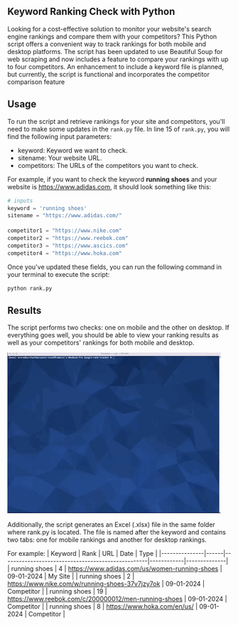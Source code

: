 ## Keyword Ranking Check with Python




Looking for a cost-effective solution to monitor your website's search engine rankings and compare them with your competitors? This Python script offers a convenient way to track rankings for both mobile and desktop platforms. 
The script has been updated to use Beautiful Soup for web scraping and now includes a feature to compare your rankings with up to four competitors. An enhancement to include a keyword file is planned, but currently, the script is functional and incorporates the competitor comparison feature





## Usage

To run the script and retrieve rankings for your site and competitors, you'll need to make some updates in the `rank.py` file. In line 15 of `rank.py`, you will find the following input parameters:

- keyword: Keyword we want to check.
- sitename: Your website URL.
- competitors: The URLs of the competitors you want to check.

For example, if you want to check the keyword **running shoes** and your website is https://www.adidas.com, it should look something like this:

```python
# inputs
keyword = 'running shoes'
sitename = "https://www.adidas.com/"

competitor1 = "https://www.nike.com"
competitor2 = "https://www.reebok.com"
competitor3 = "https://www.ascics.com"
competitor4 = "https://www.hoka.com"
```
Once you've updated these fields, you can run the following command in your terminal to execute the script:

```bash
python rank.py

```
## Results

The script performs two checks: one on mobile and the other on desktop. If everything goes well, you should be able to view your ranking results as well as your competitors' rankings for both mobile and desktop.

![Rankings check](rank.gif)

Additionally, the script generates an Excel (.xlsx) file in the same folder where rank.py is located. The file is named after the keyword and contains two tabs: one for mobile rankings and another for desktop rankings.

For example:
| Keyword       | Rank | URL                                               | Date       | Type         |
|---------------|------|---------------------------------------------------|------------|--------------|
| running shoes | 4    | https://www.adidas.com/us/women-running-shoes    | 09-01-2024 | My Site      |
| running shoes | 2    | https://www.nike.com/w/running-shoes-37v7jzy7ok | 09-01-2024 | Competitor  |
| running shoes | 19   | https://www.reebok.com/c/200000012/men-running-shoes | 09-01-2024 | Competitor  |
| running shoes | 8    | https://www.hoka.com/en/us/                      | 09-01-2024 | Competitor  |













